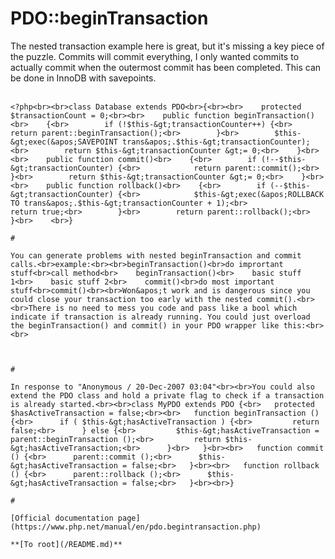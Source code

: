 # PDO::beginTransaction



The nested transaction example here is great, but it&apos;s missing a key piece of the puzzle.  Commits will commit everything, I only wanted commits to actually commit when the outermost commit has been completed.  This can be done in InnoDB with savepoints.<br><br>

```
<?php<br><br>class Database extends PDO<br>{<br><br>    protected $transactionCount = 0;<br><br>    public function beginTransaction()<br>    {<br>        if (!$this-&gt;transactionCounter++) {<br>            return parent::beginTransaction();<br>        }<br>        $this-&gt;exec(&apos;SAVEPOINT trans&apos;.$this-&gt;transactionCounter);<br>        return $this-&gt;transactionCounter &gt;= 0;<br>    }<br><br>    public function commit()<br>    {<br>        if (!--$this-&gt;transactionCounter) {<br>            return parent::commit();<br>        }<br>        return $this-&gt;transactionCounter &gt;= 0;<br>    }<br><br>    public function rollback()<br>    {<br>        if (--$this-&gt;transactionCounter) {<br>            $this-&gt;exec(&apos;ROLLBACK TO trans&apos;.$this-&gt;transactionCounter + 1);<br>            return true;<br>        }<br>        return parent::rollback();<br>    }<br>    <br>}  

#

You can generate problems with nested beginTransaction and commit calls.<br>example:<br><br>beginTransaction()<br>do imprortant stuff<br>call method<br>    beginTransaction()<br>    basic stuff 1<br>    basic stuff 2<br>    commit()<br>do most important stuff<br>commit()<br><br>Won&apos;t work and is dangerous since you could close your transaction too early with the nested commit().<br><br>There is no need to mess you code and pass like a bool which indicate if transaction is already running. You could just overload the beginTransaction() and commit() in your PDO wrapper like this:<br><br>

```
<?php
class Database extends \\PDO
{
    protected $transactionCounter = 0;
    function beginTransaction()
    {
        if(!$this-&gt;transactionCounter++)
            return parent::beginTransaction();
       return $this-&gt;transactionCounter &gt;= 0;
    }

    function commit()
    {
       if(!--$this-&gt;transactionCounter)
           return parent::commit();
       return $this-&gt;transactionCounter &gt;= 0;
    }

    function rollback()
    {
        if($this-&gt;transactionCounter &gt;= 0)
        {
            $this-&gt;transactionCounter = 0;
            return parent::rollback();
        }
        $this-&gt;transactionCounter = 0;
        return false;
    }
//...
}
?>
```
  

#

In response to "Anonymous / 20-Dec-2007 03:04"<br><br>You could also extend the PDO class and hold a private flag to check if a transaction is already started.<br><br>class MyPDO extends PDO {<br>   protected $hasActiveTransaction = false;<br><br>   function beginTransaction () {<br>      if ( $this-&gt;hasActiveTransaction ) {<br>         return false;<br>      } else {<br>         $this-&gt;hasActiveTransaction = parent::beginTransaction ();<br>         return $this-&gt;hasActiveTransaction;<br>      }<br>   }<br><br>   function commit () {<br>      parent::commit ();<br>      $this-&gt;hasActiveTransaction = false;<br>   }<br><br>   function rollback () {<br>      parent::rollback ();<br>      $this-&gt;hasActiveTransaction = false;<br>   }<br><br>}  

#

[Official documentation page](https://www.php.net/manual/en/pdo.begintransaction.php)

**[To root](/README.md)**